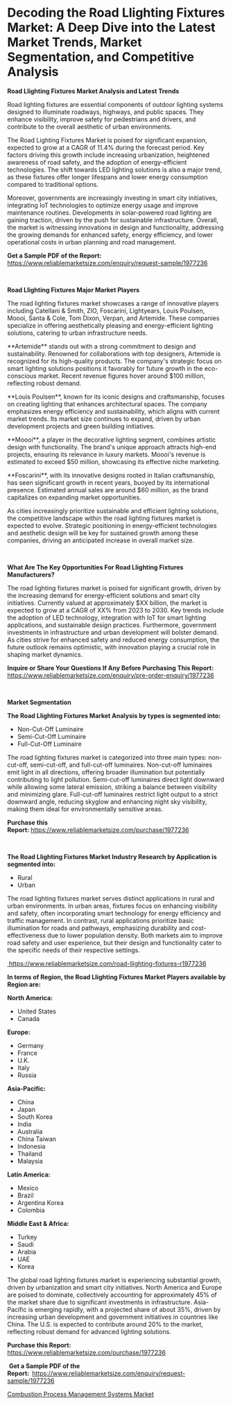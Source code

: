 <p><h1>Decoding the Road Llighting Fixtures Market: A Deep Dive into the Latest Market Trends, Market Segmentation, and Competitive Analysis</h1></p><p><strong>Road Llighting Fixtures Market Analysis and Latest Trends</strong></p>
<p><p>Road lighting fixtures are essential components of outdoor lighting systems designed to illuminate roadways, highways, and public spaces. They enhance visibility, improve safety for pedestrians and drivers, and contribute to the overall aesthetic of urban environments. </p><p>The Road Lighting Fixtures Market is poised for significant expansion, expected to grow at a CAGR of 11.4% during the forecast period. Key factors driving this growth include increasing urbanization, heightened awareness of road safety, and the adoption of energy-efficient technologies. The shift towards LED lighting solutions is also a major trend, as these fixtures offer longer lifespans and lower energy consumption compared to traditional options.</p><p>Moreover, governments are increasingly investing in smart city initiatives, integrating IoT technologies to optimize energy usage and improve maintenance routines. Developments in solar-powered road lighting are gaining traction, driven by the push for sustainable infrastructure. Overall, the market is witnessing innovations in design and functionality, addressing the growing demands for enhanced safety, energy efficiency, and lower operational costs in urban planning and road management.</p></p>
<p><strong>Get a Sample PDF of the Report:&nbsp;</strong> <a href="https://www.reliablemarketsize.com/enquiry/request-sample/1977236?utm_campaign=2008&utm_medium=2&utm_source=Github&utm_content=ia&utm_term=01032025&utm_id=road-llighting-fixtures">https://www.reliablemarketsize.com/enquiry/request-sample/1977236</a></p>
<p>&nbsp;</p>
<p><strong>Road Llighting Fixtures Major Market Players</strong></p>
<p><p>The road lighting fixtures market showcases a range of innovative players including Catellani & Smith, ZIO, Foscarini, Lightyears, Louis Poulsen, Moooi, Santa & Cole, Tom Dixon, Verpan, and Artemide. These companies specialize in offering aesthetically pleasing and energy-efficient lighting solutions, catering to urban infrastructure needs.</p><p>**Artemide** stands out with a strong commitment to design and sustainability. Renowned for collaborations with top designers, Artemide is recognized for its high-quality products. The company's strategic focus on smart lighting solutions positions it favorably for future growth in the eco-conscious market. Recent revenue figures hover around $100 million, reflecting robust demand.</p><p>**Louis Poulsen**, known for its iconic designs and craftsmanship, focuses on creating lighting that enhances architectural spaces. The company emphasizes energy efficiency and sustainability, which aligns with current market trends. Its market size continues to expand, driven by urban development projects and green building initiatives.</p><p>**Moooi**, a player in the decorative lighting segment, combines artistic design with functionality. The brand's unique approach attracts high-end projects, ensuring its relevance in luxury markets. Moooi's revenue is estimated to exceed $50 million, showcasing its effective niche marketing.</p><p>**Foscarini**, with its innovative designs rooted in Italian craftsmanship, has seen significant growth in recent years, buoyed by its international presence. Estimated annual sales are around $60 million, as the brand capitalizes on expanding market opportunities.</p><p>As cities increasingly prioritize sustainable and efficient lighting solutions, the competitive landscape within the road lighting fixtures market is expected to evolve. Strategic positioning in energy-efficient technologies and aesthetic design will be key for sustained growth among these companies, driving an anticipated increase in overall market size.</p></p>
<p>&nbsp;</p>
<p><strong>What Are The Key Opportunities For Road Llighting Fixtures Manufacturers?</strong></p>
<p><p>The road lighting fixtures market is poised for significant growth, driven by the increasing demand for energy-efficient solutions and smart city initiatives. Currently valued at approximately $XX billion, the market is expected to grow at a CAGR of XX% from 2023 to 2030. Key trends include the adoption of LED technology, integration with IoT for smart lighting applications, and sustainable design practices. Furthermore, government investments in infrastructure and urban development will bolster demand. As cities strive for enhanced safety and reduced energy consumption, the future outlook remains optimistic, with innovation playing a crucial role in shaping market dynamics.</p></p>
<p><strong>Inquire or Share Your Questions If Any Before Purchasing This Report:</strong> <a href="https://www.reliablemarketsize.com/enquiry/pre-order-enquiry/1977236?utm_campaign=2008&utm_medium=2&utm_source=Github&utm_content=ia&utm_term=01032025&utm_id=road-llighting-fixtures">https://www.reliablemarketsize.com/enquiry/pre-order-enquiry/1977236</a></p>
<p>&nbsp;</p>
<p><strong>Market Segmentation</strong></p>
<p><strong>The Road Llighting Fixtures Market Analysis by types is segmented into:</strong></p>
<p><ul><li>Non-Cut-Off Luminaire</li><li>Semi-Cut-Off Luminaire</li><li>Full-Cut-Off Luminaire</li></ul></p>
<p><p>The road lighting fixtures market is categorized into three main types: non-cut-off, semi-cut-off, and full-cut-off luminaires. Non-cut-off luminaires emit light in all directions, offering broader illumination but potentially contributing to light pollution. Semi-cut-off luminaires direct light downward while allowing some lateral emission, striking a balance between visibility and minimizing glare. Full-cut-off luminaires restrict light output to a strict downward angle, reducing skyglow and enhancing night sky visibility, making them ideal for environmentally sensitive areas.</p></p>
<p><strong>Purchase this Report:&nbsp;</strong><a href="https://www.reliablemarketsize.com/purchase/1977236?utm_campaign=2008&utm_medium=2&utm_source=Github&utm_content=ia&utm_term=01032025&utm_id=road-llighting-fixtures">https://www.reliablemarketsize.com/purchase/1977236</a></p>
<p>&nbsp;</p>
<p><strong>The Road Llighting Fixtures Market Industry Research by Application is segmented into:</strong></p>
<p><ul><li>Rural</li><li>Urban</li></ul></p>
<p><p>The road lighting fixtures market serves distinct applications in rural and urban environments. In urban areas, fixtures focus on enhancing visibility and safety, often incorporating smart technology for energy efficiency and traffic management. In contrast, rural applications prioritize basic illumination for roads and pathways, emphasizing durability and cost-effectiveness due to lower population density. Both markets aim to improve road safety and user experience, but their design and functionality cater to the specific needs of their respective settings.</p></p>
<p><a href="https://www.reliablemarketsize.com/road-llighting-fixtures-r1977236?utm_campaign=2008&utm_medium=2&utm_source=Github&utm_content=ia&utm_term=01032025&utm_id=road-llighting-fixtures">&nbsp;https://www.reliablemarketsize.com/road-llighting-fixtures-r1977236</a></p>
<p><strong>In terms of Region, the Road Llighting Fixtures Market Players available by Region are:</strong></p>
<p>
    <p> <strong> North America: </strong>
        <ul>
            <li>United States</li>
            <li>Canada</li>
        </ul>
        </p> 
    <p> <strong> Europe: </strong>
        <ul>
            <li>Germany</li>
            <li>France</li>
            <li>U.K.</li>
            <li>Italy</li>
            <li>Russia</li>
        </ul>
        </p> 
    <p> <strong> Asia-Pacific: </strong>
        <ul>
            <li>China</li>
            <li>Japan</li>
            <li>South Korea</li>
            <li>India</li>
            <li>Australia</li>
            <li>China Taiwan</li>
            <li>Indonesia</li>
            <li>Thailand</li>
            <li>Malaysia</li>
        </ul>
        </p> 
    <p> <strong> Latin America: </strong>
        <ul>
            <li>Mexico</li>
            <li>Brazil</li>
            <li>Argentina Korea</li>
            <li>Colombia</li>
        </ul>
        </p> 
    <p> <strong> Middle East & Africa: </strong>
        <ul>
            <li>Turkey</li>
            <li>Saudi</li>
            <li>Arabia</li>
            <li>UAE</li>
            <li>Korea</li>
        </ul>
    </p>
    </p>
<p><p>The global road lighting fixtures market is experiencing substantial growth, driven by urbanization and smart city initiatives. North America and Europe are poised to dominate, collectively accounting for approximately 45% of the market share due to significant investments in infrastructure. Asia-Pacific is emerging rapidly, with a projected share of about 35%, driven by increasing urban development and government initiatives in countries like China. The U.S. is expected to contribute around 20% to the market, reflecting robust demand for advanced lighting solutions.</p></p>
<p><strong>Purchase this Report: </strong><a href="https://www.reliablemarketsize.com/purchase/1977236?utm_campaign=2008&utm_medium=2&utm_source=Github&utm_content=ia&utm_term=01032025&utm_id=road-llighting-fixtures">https://www.reliablemarketsize.com/purchase/1977236</a></p>
<p>&nbsp;<strong>Get a Sample PDF of the Report:&nbsp;&nbsp;</strong><a href="https://www.reliablemarketsize.com/enquiry/request-sample/1977236?utm_campaign=2008&utm_medium=2&utm_source=Github&utm_content=ia&utm_term=01032025&utm_id=road-llighting-fixtures">https://www.reliablemarketsize.com/enquiry/request-sample/1977236</a></p>
<p><strong></strong></p>
<p><p><a href="https://github.com/snelldimkeod/Market-Research-Report-List-1/blob/main/combustion-process-management-systems-market.md?utm_campaign=2008&utm_medium=2&utm_source=Github&utm_content=ia&utm_term=01032025&utm_id=road-llighting-fixtures">Combustion Process Management Systems Market</a></p></p>